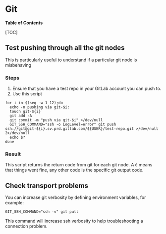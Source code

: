 # Git

**Table of Contents**

[TOC]

## Test pushing through all the git nodes

This is particularly useful to understand if a particular git node is misbehaving

### Steps

1. Ensure that you have a test repo in your GitLab account you can push to.
1. Use this script

```
for i in $(seq -w 1 12);do
  echo -n pushing via git-$i:
  touch git-${i}
  git add -A
  git commit -m "push via git-$i" >/dev/null
  GIT_SSH_COMMAND="ssh -o LogLevel=error" git push ssh://git@git-${i}.sv.prd.gitlab.com/${USER}/test-repo.git >/dev/null 2>/dev/null
  echo $?
done
```

### Result

This script returns the return code from git for each git node. A `0` means
that things went fine, any other code is the specific git output code.

## Check transport problems

You can increase git verbosity by defining environment variables, for example:

```
GIT_SSH_COMMAND="ssh -v" git pull
```

This command will increase ssh verbosity to help troubleshooting a connection
problem.
